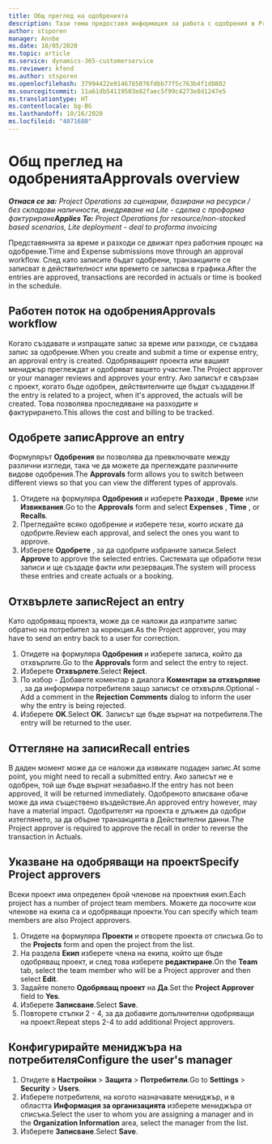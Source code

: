 ```yaml
---
title: Общ преглед на одобренията
description: Тази тема предоставя информация за работа с одобрения в Project Operations.
author: stsporen
manager: Annbe
ms.date: 10/05/2020
ms.topic: article
ms.service: dynamics-365-customerservice
ms.reviewer: kfend
ms.author: stsporen
ms.openlocfilehash: 37994422e9146765076fdbb77f5c763b4f1d0802
ms.sourcegitcommit: 11a61db54119503e82faec5f99c4273e8d1247e5
ms.translationtype: HT
ms.contentlocale: bg-BG
ms.lasthandoff: 10/16/2020
ms.locfileid: "4071680"
---
```

# <a name="approvals-overview"></a><span data-ttu-id="d06fa-103">Общ преглед на одобренията</span><span class="sxs-lookup"><span data-stu-id="d06fa-103">Approvals overview</span></span>

<span data-ttu-id="d06fa-104">_**Отнася се за:** Project Operations за сценарии, базирани на ресурси / без складови наличности, внедряване на Lite - сделка с проформа фактуриране_</span><span class="sxs-lookup"><span data-stu-id="d06fa-104">_**Applies To:** Project Operations for resource/non-stocked based scenarios, Lite deployment - deal to proforma invoicing_</span></span>

<span data-ttu-id="d06fa-105">Представянията за време и разходи се движат през работния процес на одобрение.</span><span class="sxs-lookup"><span data-stu-id="d06fa-105">Time and Expense submissions move through an approval workflow.</span></span> <span data-ttu-id="d06fa-106">След като записите бъдат одобрени, транзакциите се записват в действителност или времето се записва в графика.</span><span class="sxs-lookup"><span data-stu-id="d06fa-106">After the entries are approved, transactions are recorded in actuals or time is booked in the schedule.</span></span>

## <a name="approvals-workflow"></a><span data-ttu-id="d06fa-107">Работен поток на одобрения</span><span class="sxs-lookup"><span data-stu-id="d06fa-107">Approvals workflow</span></span>
<span data-ttu-id="d06fa-108">Когато създавате и изпращате запис за време или разходи, се създава запис за одобрение.</span><span class="sxs-lookup"><span data-stu-id="d06fa-108">When you create and submit a time or expense entry, an approval entry is created.</span></span> <span data-ttu-id="d06fa-109">Одобряващият проекта или вашият мениджър преглеждат и одобряват вашето участие.</span><span class="sxs-lookup"><span data-stu-id="d06fa-109">The Project approver or your manager reviews and approves your entry.</span></span> <span data-ttu-id="d06fa-110">Ако записът е свързан с проект, когато бъде одобрен, действителните ще бъдат създадени.</span><span class="sxs-lookup"><span data-stu-id="d06fa-110">If the entry is related to a project, when it's approved, the actuals will be created.</span></span> <span data-ttu-id="d06fa-111">Това позволява проследяване на разходите и фактурирането.</span><span class="sxs-lookup"><span data-stu-id="d06fa-111">This allows the cost and billing to be tracked.</span></span> 

## <a name="approve-an-entry"></a><span data-ttu-id="d06fa-112">Одобрете запис</span><span class="sxs-lookup"><span data-stu-id="d06fa-112">Approve an entry</span></span>
<span data-ttu-id="d06fa-113">Формулярът **Одобрения** ви позволява да превключвате между различни изгледи, така че да можете да преглеждате различните видове одобрения.</span><span class="sxs-lookup"><span data-stu-id="d06fa-113">The **Approvals** form allows you to switch between different views so that you can view the different types of approvals.</span></span>
  
1. <span data-ttu-id="d06fa-114">Отидете на формуляра **Одобрения** и изберете **Разходи** , **Време** или **Извиквания**.</span><span class="sxs-lookup"><span data-stu-id="d06fa-114">Go to the **Approvals** form and select **Expenses** , **Time** , or **Recalls**.</span></span>
2. <span data-ttu-id="d06fa-115">Прегледайте всяко одобрение и изберете тези, които искате да одобрите.</span><span class="sxs-lookup"><span data-stu-id="d06fa-115">Review each approval, and select the ones you want to approve.</span></span>
3. <span data-ttu-id="d06fa-116">Изберете **Одобрете** , за да одобрите избраните записи.</span><span class="sxs-lookup"><span data-stu-id="d06fa-116">Select **Approve** to approve the selected entries.</span></span>
<span data-ttu-id="d06fa-117">Системата ще обработи тези записи и ще създаде факти или резервация.</span><span class="sxs-lookup"><span data-stu-id="d06fa-117">The system will process these entries and create actuals or a booking.</span></span>

## <a name="reject-an-entry"></a><span data-ttu-id="d06fa-118">Отхвърлете запис</span><span class="sxs-lookup"><span data-stu-id="d06fa-118">Reject an entry</span></span>
<span data-ttu-id="d06fa-119">Като одобряващ проекта, може да се наложи да изпратите запис обратно на потребител за корекция.</span><span class="sxs-lookup"><span data-stu-id="d06fa-119">As the Project approver, you may have to send an entry back to a user for correction.</span></span>
  
1. <span data-ttu-id="d06fa-120">Отидете на формуляра **Одобрения** и изберете записа, който да отхвърлите.</span><span class="sxs-lookup"><span data-stu-id="d06fa-120">Go to the **Approvals** form and select the entry to reject.</span></span> 
2. <span data-ttu-id="d06fa-121">Изберете **Отхвърлете**.</span><span class="sxs-lookup"><span data-stu-id="d06fa-121">Select **Reject**.</span></span>
3. <span data-ttu-id="d06fa-122">По избор - Добавете коментар в диалога **Коментари за отхвърляне** , за да информира потребителя защо записът се отхвърля.</span><span class="sxs-lookup"><span data-stu-id="d06fa-122">Optional - Add a comment in the **Rejection Comments** dialog to inform the user why the entry is being rejected.</span></span>
4. <span data-ttu-id="d06fa-123">Изберете **OK**.</span><span class="sxs-lookup"><span data-stu-id="d06fa-123">Select **OK**.</span></span> <span data-ttu-id="d06fa-124">Записът ще бъде върнат на потребителя.</span><span class="sxs-lookup"><span data-stu-id="d06fa-124">The entry will be returned to the user.</span></span>
  
## <a name="recall-entries"></a><span data-ttu-id="d06fa-125">Оттегляне на записи</span><span class="sxs-lookup"><span data-stu-id="d06fa-125">Recall entries</span></span>
<span data-ttu-id="d06fa-126">В даден момент може да се наложи да извикате подаден запис.</span><span class="sxs-lookup"><span data-stu-id="d06fa-126">At some point, you might need to recall a submitted entry.</span></span> <span data-ttu-id="d06fa-127">Ако записът не е одобрен, той ще бъде върнат незабавно.</span><span class="sxs-lookup"><span data-stu-id="d06fa-127">If the entry has not been approved, it will be returned immediately.</span></span> <span data-ttu-id="d06fa-128">Одобреното вписване обаче може да има съществено въздействие.</span><span class="sxs-lookup"><span data-stu-id="d06fa-128">An approved entry however, may have a material impact.</span></span> <span data-ttu-id="d06fa-129">Одобрителят на проекта е длъжен да одобри изтеглянето, за да обърне транзакцията в Действителни данни.</span><span class="sxs-lookup"><span data-stu-id="d06fa-129">The Project approver is required to approve the recall in order to reverse the transaction in Actuals.</span></span>

## <a name="specify-project-approvers"></a><span data-ttu-id="d06fa-130">Указване на одобряващи на проект</span><span class="sxs-lookup"><span data-stu-id="d06fa-130">Specify Project approvers</span></span>
<span data-ttu-id="d06fa-131">Всеки проект има определен брой членове на проектния екип.</span><span class="sxs-lookup"><span data-stu-id="d06fa-131">Each project has a number of project team members.</span></span> <span data-ttu-id="d06fa-132">Можете да посочите кои членове на екипа са и одобряващи проекти.</span><span class="sxs-lookup"><span data-stu-id="d06fa-132">You can specify which team members are also Project approvers.</span></span>

1. <span data-ttu-id="d06fa-133">Отидете на формуляра **Проекти** и отворете проекта от списъка.</span><span class="sxs-lookup"><span data-stu-id="d06fa-133">Go to the **Projects** form and open the project from the list.</span></span>
2. <span data-ttu-id="d06fa-134">На раздела **Екип** изберете члена на екипа, който ще бъде одобряващ проект, и след това изберете **редактиране**.</span><span class="sxs-lookup"><span data-stu-id="d06fa-134">On the **Team** tab, select the team member who will be a Project approver and then select **Edit**.</span></span>
3. <span data-ttu-id="d06fa-135">Задайте полето **Одобряващ проект** на **Да**.</span><span class="sxs-lookup"><span data-stu-id="d06fa-135">Set the **Project Approver** field to **Yes**.</span></span>
4. <span data-ttu-id="d06fa-136">Изберете **Записване**.</span><span class="sxs-lookup"><span data-stu-id="d06fa-136">Select **Save**.</span></span>
5. <span data-ttu-id="d06fa-137">Повторете стъпки 2 - 4, за да добавите допълнителни одобряващи на проект.</span><span class="sxs-lookup"><span data-stu-id="d06fa-137">Repeat steps 2-4 to add additional Project approvers.</span></span>

## <a name="configure-the-users-manager"></a><span data-ttu-id="d06fa-138">Конфигурирайте мениджъра на потребителя</span><span class="sxs-lookup"><span data-stu-id="d06fa-138">Configure the user's manager</span></span>

1. <span data-ttu-id="d06fa-139">Отидете в **Настройки** > **Защита** > **Потребители**.</span><span class="sxs-lookup"><span data-stu-id="d06fa-139">Go to **Settings** > **Security** > **Users**.</span></span>
2. <span data-ttu-id="d06fa-140">Изберете потребителя, на когото назначавате мениджър, и в областта **Информация за организацията** изберете мениджъра от списъка.</span><span class="sxs-lookup"><span data-stu-id="d06fa-140">Select the user to whom you are assigning a manager and in the **Organization Information** area, select the manager from the list.</span></span> 
3. <span data-ttu-id="d06fa-141">Изберете **Записване**.</span><span class="sxs-lookup"><span data-stu-id="d06fa-141">Select **Save**.</span></span>


